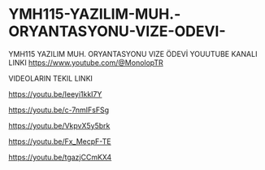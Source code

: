 # YMH115-YAZILIM-MUH.-ORYANTASYONU-VIZE-ODEVI-
YMH115 YAZILIM MUH. ORYANTASYONU VIZE ÖDEVİ
YOUUTUBE KANALI LINKI
https://www.youtube.com/@MonolopTR

VIDEOLARIN TEKIL LINKI

https://youtu.be/Ieeyi1kkI7Y

https://youtu.be/c-7nmIFsFSg

https://youtu.be/VkpvX5y5brk

https://youtu.be/Fx_MecpF-TE

https://youtu.be/tgazjCCmKX4
